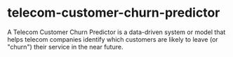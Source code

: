 # telecom-customer-churn-predictor
A Telecom Customer Churn Predictor is a data-driven system or model that helps telecom companies identify which customers are likely to leave (or "churn") their service in the near future.
